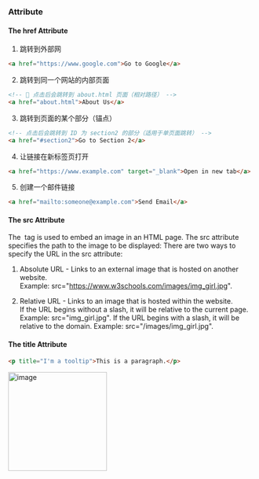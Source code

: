 ### Attribute
#### The href Attribute
1. 跳转到外部网
``` html
<a href="https://www.google.com">Go to Google</a>
```
2. 跳转到同一个网站的内部页面
```html
<!-- 📌 点击后会跳转到 about.html 页面（相对路径） -->
<a href="about.html">About Us</a>
```
3. 跳转到页面的某个部分（锚点）
```html
<!-- 点击后会跳转到 ID 为 section2 的部分（适用于单页面跳转） -->
<a href="#section2">Go to Section 2</a>
```
4. 让链接在新标签页打开
```html
<a href="https://www.example.com" target="_blank">Open in new tab</a>
```
5. 创建一个邮件链接
```html
<a href="mailto:someone@example.com">Send Email</a>
```

#### The src Attribute
The <img> tag is used to embed an image in an HTML page. The src attribute specifies the path to the image to be displayed:
There are two ways to specify the URL in the src attribute:

1. Absolute URL - Links to an external image that is hosted on another website.  
   Example: src="https://www.w3schools.com/images/img_girl.jpg".

2. Relative URL - Links to an image that is hosted within the website.   
If the URL begins without a slash, it will be relative to the current page. Example: src="img_girl.jpg".
If the URL begins with a slash, it will be relative to the domain. Example: src="/images/img_girl.jpg".

#### The title Attribute
```html
<p title="I'm a tooltip">This is a paragraph.</p>
```
<img width="201" alt="image" src="https://github.com/user-attachments/assets/aa94c76d-450e-4b84-9730-5177438ba881" />

